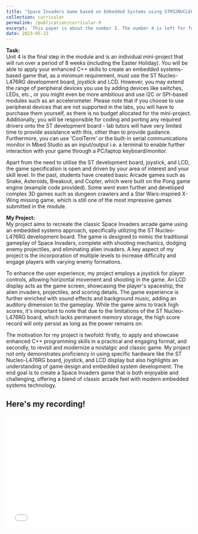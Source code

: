 ```yaml
---
title: "Space Invaders Game based on Embedded Systems using STM32NUCLEO-L476RG"
collection: curricular
permalink: /publication/curricular-9
excerpt: 'This paper is about the number 3. The number 4 is left for future work.'
date: 2023-05-23
---
```


**Task:**  
Unit 4 is the final step in the module and is an individual mini-project that will run over a period of 8 weeks (including the Easter Holiday). You will be able to apply your enhanced C++ skills to create an embedded systems-based game that, as a minimum requirement, must use the ST Nucleo-L476RG development board, joystick and LCD. However, you may extend the range of peripheral devices you use by adding devices like switches, LEDs, etc., or you might even be more ambitious and use I2C or SPI-based modules such as an accelerometer. Please note that if you choose to use peripheral devices that are not supported in the labs, you will have to purchase them yourself, as there is no budget allocated for the mini-project. Additionally, you will be responsible for coding and porting any required drivers onto the ST development board - lab tutors will have very limited time to provide assistance with this, other than to provide guidance. Furthermore, you can use 'CoolTerm' or the built-in serial communications monitor in Mbed Studio as an input/output i.e. a terminal to enable further interaction with your game through a PC/laptop keyboard/monitor.

Apart from the need to utilise the ST development board, joystick, and LCD, the game specification is open and driven by your area of interest and your skill level. In the past, students have created basic Arcade games such as Snake, Asteroids, Breakout, and Copter, which were built on the Pong game engine (example code provided). Some went even further and developed complex 3D games such as dungeon crawlers and a Star Wars-inspired X-Wing missing game, which is still one of the most impressive games submitted in the module.



**My Project:**  
My project aims to recreate the classic Space Invaders arcade game using an embedded systems approach, specifically utilizing the ST Nucleo-L476RG development board. The game is designed to mimic the traditional gameplay of Space Invaders, complete with shooting mechanics, dodging enemy projectiles, and eliminating alien invaders. A key aspect of my project is the incorporation of multiple levels to increase difficulty and engage players with varying enemy formations.

To enhance the user experience, my project employs a joystick for player controls, allowing horizontal movement and shooting in the game. An LCD display acts as the game screen, showcasing the player's spaceship, the alien invaders, projectiles, and scoring details. The game experience is further enriched with sound effects and background music, adding an auditory dimension to the gameplay. While the game aims to track high scores, it's important to note that due to the limitations of the ST Nucleo-L476RG board, which lacks permanent memory storage, the high score record will only persist as long as the power remains on.

The motivation for my project is twofold: firstly, to apply and showcase enhanced C++ programming skills in a practical and engaging format, and secondly, to revisit and modernize a nostalgic and classic game. My project not only demonstrates proficiency in using specific hardware like the ST Nucleo-L476RG board, joystick, and LCD display but also highlights an understanding of game design and embedded system development. The end goal is to create a Space Invaders game that is both enjoyable and challenging, offering a blend of classic arcade feel with modern embedded systems technology.

Here's my recording!
---

<div style="position: relative; padding-bottom: 56.25%; padding-top: 25px; height: 0;">
  <iframe src="//player.bilibili.com/player.html?bvid=BV19i4y1p7e8&page=1" style="position: absolute; top: 0; left: 0; width: 100%; height: 100%;" frameborder="0" allowfullscreen></iframe>
</div>
